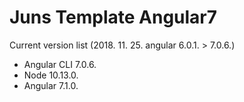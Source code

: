 # Juns Template Angular7

Current version list (2018. 11. 25. angular 6.0.1. > 7.0.6.)

- Angular CLI 7.0.6.
- Node 10.13.0.
- Angular 7.1.0.